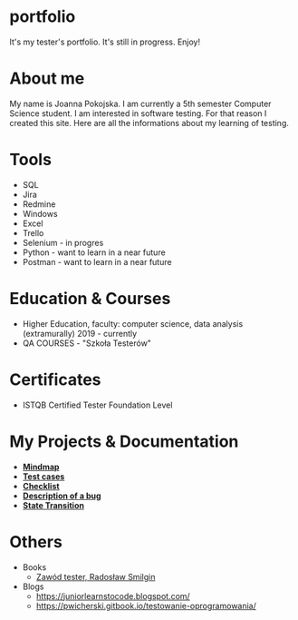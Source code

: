 # portfolio
It's my tester's portfolio. It's still in progress. Enjoy!

# About me
My name is Joanna Pokojska. I am  currently a 5th semester Computer Science student. I am interested in software testing. For that reason I created this site. Here are all the informations about my learning of testing.

# Tools
 * SQL
 * Jira
 * Redmine
 * Windows
 * Excel
 * Trello
 * Selenium - in progres
 * Python - want to learn in a near future
 * Postman - want to learn in a near future
 

# Education & Courses
 * Higher Education, faculty: computer science, data analysis (extramurally) 2019 - currently
 * QA COURSES - "Szkoła Testerów"
 
# Certificates
 * ISTQB Certified Tester Foundation Level 
 
# My Projects & Documentation
 
 * [**Mindmap**](https://drive.google.com/file/d/1wcrXhg_5Iq2zBClRyrQfdS2QxauS4hC7/view?usp=sharing)
 * [**Test cases**](https://drive.google.com/file/d/1NiOqNlgQbxxVjs8GF-Qy5UL1nurHFLJV/view?usp=sharing)
 * [**Checklist**](https://drive.google.com/file/d/1F29D2BNR1H-8bJWYVQLC-1zI9gu7RpGk/view?usp=sharing)
 * [**Description of a bug**](https://drive.google.com/file/d/1Q1d_-1GjnLvyU9EGJUzB-xsDbRuP5EMy/view?usp=sharing)
 * [**State Transition**](https://drive.google.com/file/d/1Ll-7tgigoi4y0-BAINr5GVGpUoJCPzSG/view?usp=sharing)

# Others
 * Books
    * [Zawód tester, Radosław Smilgin](https://lubimyczytac.pl/ksiazka/291227/zawod-tester)
 * Blogs
    * https://juniorlearnstocode.blogspot.com/
    * https://pwicherski.gitbook.io/testowanie-oprogramowania/

